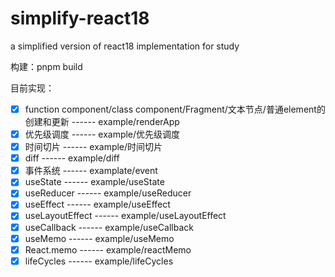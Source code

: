
# simplify-react18
a simplified version of react18 implementation for study

构建：pnpm build

目前实现：

 - [x] function component/class component/Fragment/文本节点/普通element的创建和更新 ------ example/renderApp
 - [x] 优先级调度 ------ example/优先级调度
 - [x] 时间切片 ------ example/时间切片
 - [x] diff ------ example/diff
 - [x] 事件系统 ------ examplate/event
 - [x] useState ------ example/useState
 - [x] useReducer ------ example/useReducer
 - [x] useEffect ------ example/useEffect
 - [x] useLayoutEffect ------ example/useLayoutEffect
 - [x] useCallback ------ example/useCallback
 - [x] useMemo ------ example/useMemo
 - [x] React.memo ------ example/reactMemo
 - [x] lifeCycles ------ example/lifeCycles
